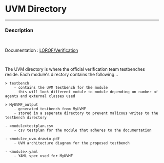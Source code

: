 # UVM Directory #

---
### Description ###
<br>

Documentation : [LOROF/Verification](https://purdue0-my.sharepoint.com/personal/zlagpaca_purdue_edu/_layouts/15/Doc.aspx?sourcedoc={bf423cb8-97ef-4f09-9179-f3cb80df435d}&action=edit&wd=target%28Verification.one%7Cd7dea935-a95a-4540-8807-f3be7e06814c%2F%29&wdorigin=717)

<br>

The UVM directory is where the official verification team testbenches reside. Each module's directory contains the following...

    > testbench
        - contains the UVM testbench for the module
        - this will look different module to module depending on number of agents and external classes used

    > MyUVMF_output
        - generated testbench from MyUVMF
        - stored in a seperate directory to prevent malicous writes to the testbench directory

    - <module>testplan.csv
        - csv testplan for the module that adheres to the documentation

    - <module>_uvm.drawio.pdf
        - UVM architecture diagram for the proposed testbench

    - <module>.yaml
        - YAML spec used for MyUVMF